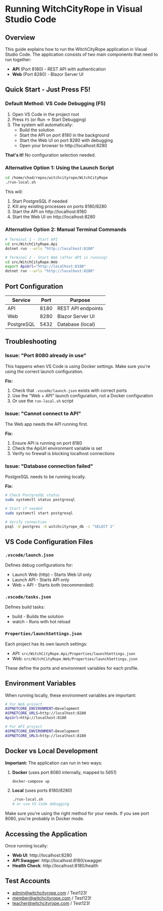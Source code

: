 # Running WitchCityRope in Visual Studio Code

## Overview
This guide explains how to run the WitchCityRope application in Visual Studio Code. The application consists of two main components that need to run together:
- **API** (Port 8180) - REST API with authentication
- **Web** (Port 8280) - Blazor Server UI

## Quick Start - Just Press F5!

### Default Method: VS Code Debugging (F5)
1. Open VS Code in the project root
2. Press `F5` (or Run → Start Debugging)
3. The system will automatically:
   - Build the solution
   - Start the API on port 8180 in the background
   - Start the Web UI on port 8280 with debugging
   - Open your browser to http://localhost:8280

**That's it!** No configuration selection needed.

### Alternative Option 1: Using the Launch Script
```bash
cd /home/chad/repos/witchcityrope/WitchCityRope
./run-local.sh
```
This will:
1. Start PostgreSQL if needed
2. Kill any existing processes on ports 8180/8280
3. Start the API on http://localhost:8180
4. Start the Web UI on http://localhost:8280

### Alternative Option 2: Manual Terminal Commands
```bash
# Terminal 1 - Start API
cd src/WitchCityRope.Api
dotnet run --urls "http://localhost:8180"

# Terminal 2 - Start Web (after API is running)
cd src/WitchCityRope.Web
export ApiUrl="http://localhost:8180"
dotnet run --urls "http://localhost:8280"
```

## Port Configuration

| Service | Port | Purpose |
|---------|------|---------|
| API | 8180 | REST API endpoints |
| Web | 8280 | Blazor Server UI |
| PostgreSQL | 5432 | Database (local) |

## Troubleshooting

### Issue: "Port 8080 already in use"
This happens when VS Code is using Docker settings. Make sure you're using the correct launch configuration.

**Fix:**
1. Check that `.vscode/launch.json` exists with correct ports
2. Use the "Web + API" launch configuration, not a Docker configuration
3. Or use the `run-local.sh` script

### Issue: "Cannot connect to API"
The Web app needs the API running first.

**Fix:**
1. Ensure API is running on port 8180
2. Check the ApiUrl environment variable is set
3. Verify no firewall is blocking localhost connections

### Issue: "Database connection failed"
PostgreSQL needs to be running locally.

**Fix:**
```bash
# Check PostgreSQL status
sudo systemctl status postgresql

# Start if needed
sudo systemctl start postgresql

# Verify connection
psql -U postgres -d witchcityrope_db -c "SELECT 1"
```

## VS Code Configuration Files

### `.vscode/launch.json`
Defines debug configurations for:
- Launch Web (http) - Starts Web UI only
- Launch API - Starts API only
- Web + API - Starts both (recommended)

### `.vscode/tasks.json`
Defines build tasks:
- build - Builds the solution
- watch - Runs with hot reload

### `Properties/launchSettings.json`
Each project has its own launch settings:
- API: `src/WitchCityRope.Api/Properties/launchSettings.json`
- Web: `src/WitchCityRope.Web/Properties/launchSettings.json`

These define the ports and environment variables for each profile.

## Environment Variables

When running locally, these environment variables are important:

```bash
# For Web project
ASPNETCORE_ENVIRONMENT=Development
ASPNETCORE_URLS=http://localhost:8280
ApiUrl=http://localhost:8180

# For API project
ASPNETCORE_ENVIRONMENT=Development
ASPNETCORE_URLS=http://localhost:8180
```

## Docker vs Local Development

**Important:** The application can run in two ways:

1. **Docker** (uses port 8080 internally, mapped to 5651)
   ```bash
   docker-compose up
   ```

2. **Local** (uses ports 8180/8280)
   ```bash
   ./run-local.sh
   # or use VS Code debugging
   ```

Make sure you're using the right method for your needs. If you see port 8080, you're probably in Docker mode.

## Accessing the Application

Once running locally:
- **Web UI**: http://localhost:8280
- **API Swagger**: http://localhost:8180/swagger
- **Health Check**: http://localhost:8180/health

## Test Accounts
- admin@witchcityrope.com / Test123!
- member@witchcityrope.com / Test123!
- teacher@witchcityrope.com / Test123!
